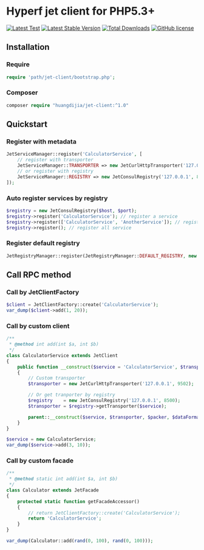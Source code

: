 # Hyperf jet client for PHP5.3+

[![Latest Test](https://github.com/huangdijia/jet-client/workflows/tests-1.x/badge.svg)](https://github.com/huangdijia/jet-client/actions)
[![Latest Stable Version](https://poser.pugx.org/huangdijia/jet-client/version.png)](https://packagist.org/packages/huangdijia/jet-client)
[![Total Downloads](https://poser.pugx.org/huangdijia/jet-client/d/total.png)](https://packagist.org/packages/huangdijia/jet-client)
[![GitHub license](https://img.shields.io/github/license/huangdijia/jet-client)](https://github.com/huangdijia/jet-client)

## Installation

### Require

~~~php
require 'path/jet-client/bootstrap.php';
~~~

### Composer

~~~php
composer require "huangdijia/jet-client:^1.0"
~~~

## Quickstart

### Register with metadata

~~~php
JetServiceManager::register('CalculatorService', [
    // register with transporter
    JetServiceManager::TRANSPORTER => new JetCurlHttpTransporter('127.0.0.1', 9502),
    // or register with registry
    JetServiceManager::REGISTRY => new JetConsulRegistry('127.0.0.1', 8500),
]);
~~~

### Auto register services by registry

~~~php
$registry = new JetConsulRegistry($host, $port);
$registry->register('CalculatorService'); // register a service
$registry->register(['CalculatorService', 'AnotherService']); // register some services
$registry->register(); // register all service
~~~

### Register default registry

~~~php
JetRegistryManager::register(JetRegistryManager::DEFAULT_REGISTRY, new new JetConsulRegistry($host, $port));
~~~

## Call RPC method

### Call by JetClientFactory

~~~php
$client = JetClientFactory::create('CalculatorService');
var_dump($client->add(1, 20));
~~~

### Call by custom client

~~~php
/**
 * @method int add(int $a, int $b)
 */
class CalculatorService extends JetClient
{
    public function __construct($service = 'CalculatorService', $transporter = null, $packer = null, $dataFormatter = null, $pathGenerator = null, $tries = null)
    {
        // Custom transporter
        $transporter = new JetCurlHttpTransporter('127.0.0.1', 9502);

        // Or get tranporter by registry
        $registry    = new JetConsulRegistry('127.0.0.1', 8500);
        $transporter = $registry->getTransporter($service);

        parent::__construct($service, $transporter, $packer, $dataFormatter, $pathGenerator, $tries);
    }
}

$service = new CalculatorService;
var_dump($service->add(3, 10));
~~~

### Call by custom facade

~~~php
/**
 * @method static int add(int $a, int $b)
 */
class Calculator extends JetFacade
{
    protected static function getFacadeAccessor()
    {
        // return JetClientFactory::create('CalculatorService');
        return 'CalculatorService';
    }
}

var_dump(Calculator::add(rand(0, 100), rand(0, 100)));
~~~

